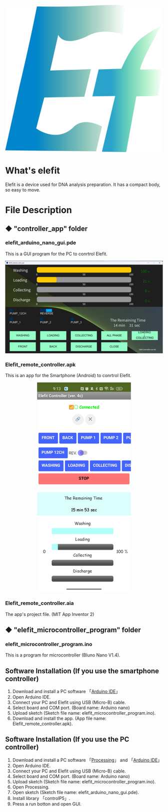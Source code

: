 ![Elefit logo](https://github.com/MiyakeYuuki/Elefit/blob/myspace_tomo/images/Elefit_icon.png "Elefit icon")

# What's elefit
Elefit is a device used for DNA analysis preparation. It has a compact body, so easy to move.

# File Description
## ◆ "controller_app" folder
### elefit_arduino_nano_gui.pde
This is a GUI program for the PC to conrtrol Elefit.

![PC app](https://github.com/MiyakeYuuki/Elefit/blob/myspace_tomo/images/pc_app.png "PC app")

### Elefit_remote_controller.apk
This is an app for the Smartphone (Android) to conrtrol Elefit.

<div align="center">
    <img src = "https://github.com/MiyakeYuuki/Elefit/blob/myspace_tomo/images/smatphone_app.jpg" width="300px">
</div>

### Elefit_remote_controller.aia
The app's project file. (MIT App Inventor 2)

## ◆ "elefit_microcontroller_program" folder
### elefit_microcontroller_program.ino
This is a program for microcontroller (Bluno Nano V1.4). 

## Software Installation (If you use the smartphone controller)
1. Download and install a PC software 「[Arduino IDE](https://www.arduino.cc/en/software)」
2. Open Arduino IDE.
3. Connect your PC and Elefit using USB (Micro-B) cable.
4. Select board and COM port. (Board name: Arduino nano)
5. Upload sketch (Sketch file name: elefit_microcontroller_program.ino).
6. Download and install the app. (App file name: Elefit_remote_controller.apk).

## Software Installation (If you use the PC controller)
1. Download and install a PC software 「[Processing](https://processing.org/)」 and 「[Arduino IDE](https://www.arduino.cc/en/software)」
2. Open Arduino IDE.
2. Connect your PC and Elefit using USB (Micro-B) cable.
3. Select board and COM port. (Board name: Arduino nano)
4. Upload sketch (Sketch file name: elefit_microcontroller_program.ino).
5. Open Processing.
6. Open sketch (Sketch file name: elefit_arduino_nano_gui.pde).
7. Install library 「controlP5」.
8. Press a run botton and open GUI.